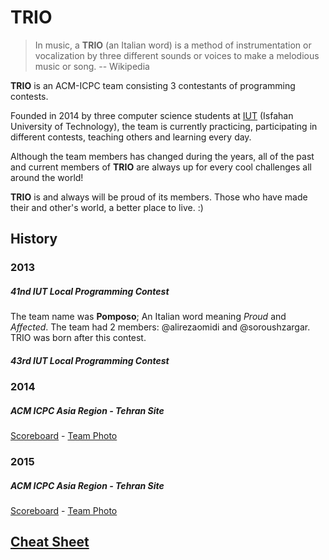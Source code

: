 # TRIO

> In music, a **TRIO** (an Italian word) is a method of instrumentation or vocalization by three different sounds or voices to make a melodious music or song. -- Wikipedia

**TRIO** is an ACM-ICPC team consisting 3 contestants of programming contests.

Founded in 2014 by three computer science students at [IUT](http://iut.ac.ir) (Isfahan University of Technology), the team is currently practicing, participating in different contests, teaching others and learning every day.

Although the team members has changed during the years, all of the past and current members of **TRIO** are always up for every cool challenges all around the world!

**TRIO** is and always will be proud of its members. Those who have made their and other's world, a better place to live. :)


## History

### 2013

##### 41nd IUT Local Programming Contest
The team name was **Pomposo**; An Italian word meaning *Proud* and *Affected*. The team had 2 members: @alirezaomidi and @soroushzargar. TRIO was born after this contest.

##### 43rd IUT Local Programming Contest


### 2014

##### ACM ICPC Asia Region - Tehran Site
[Scoreboard](http://icpc.sharif.edu/acmicpc14/scoreboard/) -
[Team Photo](http://icpc.sharif.edu/acmicpc14/photos/Teams/target58.html)

### 2015

##### ACM ICPC Asia Region - Tehran Site
[Scoreboard](http://icpc.sharif.edu/acmicpc15/scoreboard/) -
[Team Photo](http://archive.acmwiki.ir/2015/photos/Teams/target59.html)


## [Cheat Sheet](cheat-sheet)
